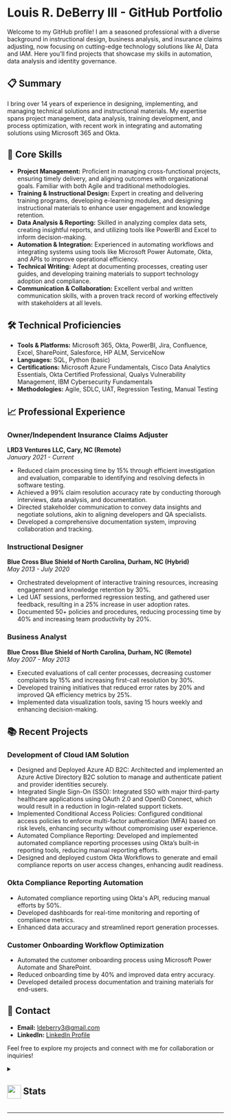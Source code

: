 # Louis R. DeBerry III - GitHub Portfolio

Welcome to my GitHub profile! I am a seasoned professional with a diverse background in instructional design, business analysis, and insurance claims adjusting, now focusing on cutting-edge technology solutions like AI, Data and IAM. Here you’ll find projects that showcase my skills in automation, data analysis and identity governance.

## 📋 Summary

I bring over 14 years of experience in designing, implementing, and managing technical solutions and instructional materials. My expertise spans project management, data analysis, training development, and process optimization, with recent work in integrating and automating solutions using Microsoft 365 and Okta.

## 🔑 Core Skills

- **Project Management:** Proficient in managing cross-functional projects, ensuring timely delivery, and aligning outcomes with organizational goals. Familiar with both Agile and traditional methodologies.
- **Training & Instructional Design:** Expert in creating and delivering training programs, developing e-learning modules, and designing instructional materials to enhance user engagement and knowledge retention.
- **Data Analysis & Reporting:** Skilled in analyzing complex data sets, creating insightful reports, and utilizing tools like PowerBI and Excel to inform decision-making.
- **Automation & Integration:** Experienced in automating workflows and integrating systems using tools like Microsoft Power Automate, Okta, and APIs to improve operational efficiency.
- **Technical Writing:** Adept at documenting processes, creating user guides, and developing training materials to support technology adoption and compliance.
- **Communication & Collaboration:** Excellent verbal and written communication skills, with a proven track record of working effectively with stakeholders at all levels.

## 🛠️ Technical Proficiencies

- **Tools & Platforms:** Microsoft 365, Okta, PowerBI, Jira, Confluence, Excel, SharePoint, Salesforce, HP ALM, ServiceNow
- **Languages:** SQL, Python (basic)
- **Certifications:** Microsoft Azure Fundamentals, Cisco Data Analytics Essentials, Okta Certified Professional, Qualys Vulnerability Management, IBM Cybersecurity Fundamentals
- **Methodologies:** Agile, SDLC, UAT, Regression Testing, Manual Testing

## 📈 Professional Experience

### Owner/Independent Insurance Claims Adjuster
**LRD3 Ventures LLC, Cary, NC (Remote)**  
*January 2021 - Current*

- Reduced claim processing time by 15% through efficient investigation and evaluation, comparable to identifying and resolving defects in software testing.
- Achieved a 99% claim resolution accuracy rate by conducting thorough interviews, data analysis, and documentation.
- Directed stakeholder communication to convey data insights and negotiate solutions, akin to aligning developers and QA specialists.
- Developed a comprehensive documentation system, improving collaboration and tracking.

### Instructional Designer
**Blue Cross Blue Shield of North Carolina, Durham, NC (Hybrid)**  
*May 2013 - July 2020*

- Orchestrated development of interactive training resources, increasing engagement and knowledge retention by 30%.
- Led UAT sessions, performed regression testing, and gathered user feedback, resulting in a 25% increase in user adoption rates.
- Documented 50+ policies and procedures, reducing processing time by 40% and increasing team productivity by 20%.

### Business Analyst
**Blue Cross Blue Shield of North Carolina, Durham, NC (Remote)**  
*May 2007 - May 2013*

- Executed evaluations of call center processes, decreasing customer complaints by 15% and increasing first-call resolution by 30%.
- Developed training initiatives that reduced error rates by 20% and improved QA efficiency metrics by 25%.
- Implemented data visualization tools, saving 15 hours weekly and enhancing decision-making.

## 📚 Recent Projects

### Development of Cloud IAM Solution

-	Designed and Deployed Azure AD B2C: Architected and implemented an Azure Active Directory B2C solution to manage and authenticate patient and provider identities securely.
-	Integrated Single Sign-On (SSO): Integrated SSO with major third-party healthcare applications using OAuth 2.0 and OpenID Connect, which would result in a reduction in login-related support tickets.
-	Implemented Conditional Access Policies: Configured conditional access policies to enforce multi-factor authentication (MFA) based on risk levels, enhancing security without compromising user experience.
-	Automated Compliance Reporting: Developed and implemented automated compliance reporting processes using Okta’s built-in reporting tools, reducing manual reporting efforts. 
- Designed and deployed custom Okta Workflows to generate and email compliance reports on user access changes, enhancing audit readiness.


### Okta Compliance Reporting Automation

- Automated compliance reporting using Okta's API, reducing manual efforts by 50%.
- Developed dashboards for real-time monitoring and reporting of compliance metrics.
- Enhanced data accuracy and streamlined report generation processes.

### Customer Onboarding Workflow Optimization

- Automated the customer onboarding process using Microsoft Power Automate and SharePoint.
- Reduced onboarding time by 40% and improved data entry accuracy.
- Developed detailed process documentation and training materials for end-users.

## 📧 Contact

- **Email:** [ldeberry3@gmail.com](mailto:ldeberry3@gmail.com)
- **LinkedIn:** [LinkedIn Profile](https://www.linkedin.com/in/ldeberry3)

Feel free to explore my projects and connect with me for collaboration or inquiries!

<details>
  <summary><h2> <img align="center" src="https://github.com/ldeberry3/ldeberry3/blob/main/icons/stats.gif" width="32"/> Stats</h2></summary>
  <div align="center">
    <img src="https://github-readme-stats.vercel.app/api?username=ldeberry3&theme=tokyonight&hide_border=false&include_all_commits=true&count_private=false" alt="GitHub Stats"/><br/>
    <img src="https://github-readme-streak-stats.herokuapp.com/?user=ldeberry3&theme=tokyonight&hide_border=false" alt="GitHub Streak"/><br/>
    <img src="https://github-readme-stats.vercel.app/api/top-langs/?username=ldeberry3&theme=tokyonight&hide_border=false&include_all_commits=true&count_private=false&layout=compact" alt="Top Languages"/><br/>
    <img src="https://github-readme-activity-graph.vercel.app/graph?username=ldeberry3&theme=tokyo-night" alt="Activity Graph"/>
  </div>
</details>

---
